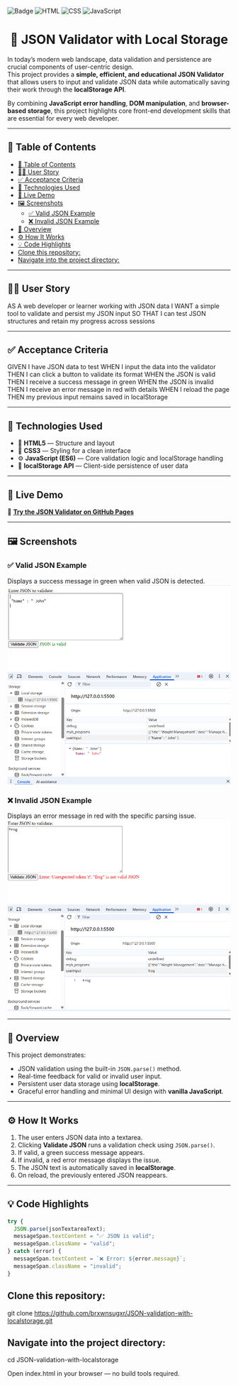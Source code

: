 ![Badge](https://img.shields.io/badge/License-MIT-yellow.svg) 
![HTML](https://img.shields.io/badge/HTML-blue)
![CSS](https://img.shields.io/badge/CSS-red)
![JavaScript](https://img.shields.io/badge/JavaScript-yellow)

<h1 align="center">🧩 JSON Validator with Local Storage</h1>

In today’s modern web landscape, data validation and persistence are crucial components of user-centric design.  
This project provides a **simple, efficient, and educational JSON Validator** that allows users to input and validate JSON data while automatically saving their work through the **localStorage API**.  

By combining **JavaScript error handling**, **DOM manipulation**, and **browser-based storage**, this project highlights core front-end development skills that are essential for every web developer.

---

## 🧭 Table of Contents

- [🧭 Table of Contents](#-table-of-contents)
- [🧑‍💻 User Story](#-user-story)
- [✅ Acceptance Criteria](#-acceptance-criteria)
- [🧰 Technologies Used](#-technologies-used)
- [🚀 Live Demo](#-live-demo)
- [🖼️ Screenshots](#️-screenshots)
  - [✅ Valid JSON Example](#-valid-json-example)
  - [❌ Invalid JSON Example](#-invalid-json-example)
- [🧠 Overview](#-overview)
- [⚙️ How It Works](#️-how-it-works)
- [💡 Code Highlights](#-code-highlights)
- [Clone this repository:](#clone-this-repository)
- [Navigate into the project directory:](#navigate-into-the-project-directory)

---

## 🧑‍💻 User Story

AS A web developer or learner working with JSON data
I WANT a simple tool to validate and persist my JSON input
SO THAT I can test JSON structures and retain my progress across sessions


---

## ✅ Acceptance Criteria


GIVEN I have JSON data to test
WHEN I input the data into the validator
THEN I can click a button to validate its format
WHEN the JSON is valid
THEN I receive a success message in green
WHEN the JSON is invalid
THEN I receive an error message in red with details
WHEN I reload the page
THEN my previous input remains saved in localStorage


---

## 🧰 Technologies Used

- 🧱 **HTML5** — Structure and layout  
- 🎨 **CSS3** — Styling for a clean interface  
- ⚙️ **JavaScript (ES6)** — Core validation logic and localStorage handling  
- 💾 **localStorage API** — Client-side persistence of user data  

---

## 🚀 Live Demo

🔗 **[Try the JSON Validator on GitHub Pages](https://brxwnsugxr.github.io/JSON-validation-with-localstorage/)**  

---

## 🖼️ Screenshots

### ✅ Valid JSON Example
Displays a success message in green when valid JSON is detected.  
![Valid JSON Screenshot](./validate-display.png)

### ❌ Invalid JSON Example
Displays an error message in red with the specific parsing issue.  
![Error JSON Screenshot](./error-display.png)

---

## 🧠 Overview

This project demonstrates:
- JSON validation using the built-in `JSON.parse()` method.  
- Real-time feedback for valid or invalid user input.  
- Persistent user data storage using **localStorage**.  
- Graceful error handling and minimal UI design with **vanilla JavaScript**.  

---

## ⚙️ How It Works

1. The user enters JSON data into a textarea.  
2. Clicking **Validate JSON** runs a validation check using `JSON.parse()`.  
3. If valid, a green success message appears.  
4. If invalid, a red error message displays the issue.  
5. The JSON text is automatically saved in **localStorage**.  
6. On reload, the previously entered JSON reappears.  

---

## 💡 Code Highlights

```js
try {
  JSON.parse(jsonTextareaText);
  messageSpan.textContent = "✅ JSON is valid";
  messageSpan.className = "valid";
} catch (error) {
  messageSpan.textContent = `❌ Error: ${error.message}`;
  messageSpan.className = "invalid";
}
```
## Clone this repository:

git clone https://github.com/brxwnsugxr/JSON-validation-with-localstorage.git


## Navigate into the project directory:

cd JSON-validation-with-localstorage


Open index.html in your browser — no build tools required.